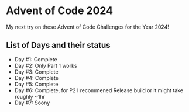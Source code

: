 # Advent of Code 2024

My next try on these Advent of Code Challenges for the Year 2024! 

## List of Days and their status
* Day #1: Complete
* Day #2: Only Part 1 works
* Day #3: Complete
* Day #4: Complete
* Day #5: Complete
* Day #6: Complete, for P2 I recommened Release build or it might take roughly ~1hr
* Day #7: Soony